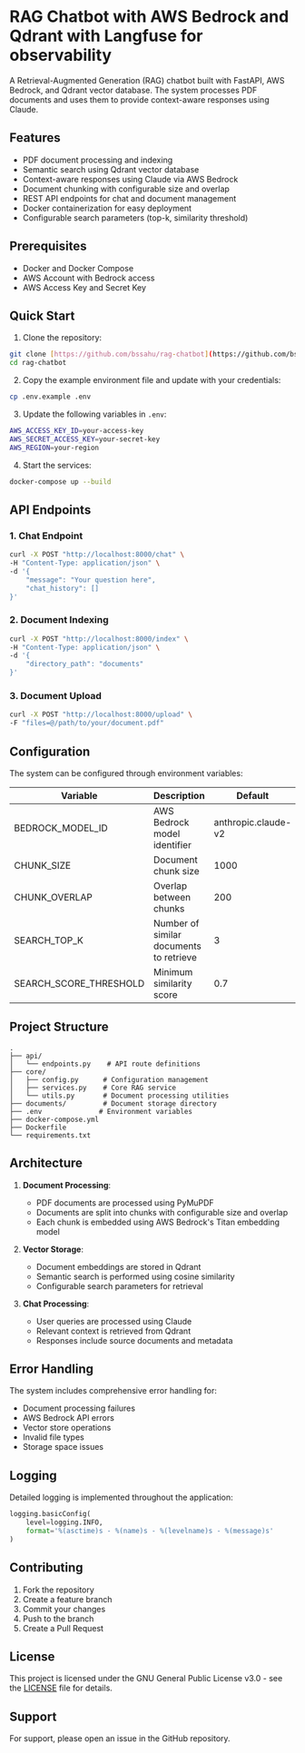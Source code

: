 # RAG Chatbot with AWS Bedrock and Qdrant with Langfuse for observability

A Retrieval-Augmented Generation (RAG) chatbot built with FastAPI, AWS Bedrock, and Qdrant vector database. The system processes PDF documents and uses them to provide context-aware responses using Claude.

## Features

- PDF document processing and indexing
- Semantic search using Qdrant vector database
- Context-aware responses using Claude via AWS Bedrock
- Document chunking with configurable size and overlap
- REST API endpoints for chat and document management
- Docker containerization for easy deployment
- Configurable search parameters (top-k, similarity threshold)

## Prerequisites

- Docker and Docker Compose
- AWS Account with Bedrock access
- AWS Access Key and Secret Key

## Quick Start

1. Clone the repository:

```bash
git clone [https://github.com/bssahu/rag-chatbot](https://github.com/bssahu/langfuse-rag-bedrock.git
cd rag-chatbot
```

2. Copy the example environment file and update with your credentials:

```bash
cp .env.example .env
```

3. Update the following variables in `.env`:
```bash
AWS_ACCESS_KEY_ID=your-access-key
AWS_SECRET_ACCESS_KEY=your-secret-key
AWS_REGION=your-region
```

4. Start the services:
```bash
docker-compose up --build
```

## API Endpoints

### 1. Chat Endpoint
```bash
curl -X POST "http://localhost:8000/chat" \
-H "Content-Type: application/json" \
-d '{
    "message": "Your question here",
    "chat_history": []
}'
```

### 2. Document Indexing
```bash
curl -X POST "http://localhost:8000/index" \
-H "Content-Type: application/json" \
-d '{
    "directory_path": "documents"
}'
```

### 3. Document Upload
```bash
curl -X POST "http://localhost:8000/upload" \
-F "files=@/path/to/your/document.pdf"
```

## Configuration

The system can be configured through environment variables:

| Variable | Description | Default |
|----------|-------------|---------|
| BEDROCK_MODEL_ID | AWS Bedrock model identifier | anthropic.claude-v2 |
| CHUNK_SIZE | Document chunk size | 1000 |
| CHUNK_OVERLAP | Overlap between chunks | 200 |
| SEARCH_TOP_K | Number of similar documents to retrieve | 3 |
| SEARCH_SCORE_THRESHOLD | Minimum similarity score | 0.7 |

## Project Structure

```
.
├── api/
│   └── endpoints.py    # API route definitions
├── core/
│   ├── config.py      # Configuration management
│   ├── services.py    # Core RAG service
│   └── utils.py       # Document processing utilities
├── documents/         # Document storage directory
├── .env              # Environment variables
├── docker-compose.yml
├── Dockerfile
└── requirements.txt
```

## Architecture

1. **Document Processing**:
   - PDF documents are processed using PyMuPDF
   - Documents are split into chunks with configurable size and overlap
   - Each chunk is embedded using AWS Bedrock's Titan embedding model

2. **Vector Storage**:
   - Document embeddings are stored in Qdrant
   - Semantic search is performed using cosine similarity
   - Configurable search parameters for retrieval

3. **Chat Processing**:
   - User queries are processed using Claude
   - Relevant context is retrieved from Qdrant
   - Responses include source documents and metadata

## Error Handling

The system includes comprehensive error handling for:
- Document processing failures
- AWS Bedrock API errors
- Vector store operations
- Invalid file types
- Storage space issues

## Logging

Detailed logging is implemented throughout the application:
```python
logging.basicConfig(
    level=logging.INFO,
    format='%(asctime)s - %(name)s - %(levelname)s - %(message)s'
)
```

## Contributing

1. Fork the repository
2. Create a feature branch
3. Commit your changes
4. Push to the branch
5. Create a Pull Request

## License


This project is licensed under the GNU General Public License v3.0 - see the [LICENSE](LICENSE) file for details.


## Support

For support, please open an issue in the GitHub repository.
